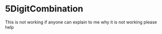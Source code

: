 # 5DigitCombination
This is not working if anyone can explain to me why it is not working please help
